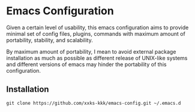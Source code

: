 # Emacs Configuration


Given a certain level of usability, this emacs configuration aims to provide minimal set of config files, plugins, commands
with maximum amount of portability, stability, and scalability.

By maximum amount of portability, I mean to avoid external package installation as much as possible as different release of UNIX-like
systems and different versions of emacs may hinder the portability of this configuration.


## Installation

```
git clone https://github.com/xxks-kkk/emacs-config.git ~/.emacs.d
```





